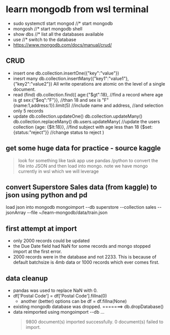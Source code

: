 # learn mongodb from wsl terminal
- sudo systemctl start mongod //* start mongodb
- mongosh                     //* start mongodb shell
- show dbs                    //* list all the databases available
- use <dbname>                //* switch to the database
- https://www.mongodb.com/docs/manual/crud/

## CRUD
  - insert one 
    db.collection.insertOne({"key":"value"})
  - inesrt many
    db.collection.insertMany({"key1":"value1"},{"key2":"value2"})
    All write operations are atomic on the level of a single document. 
  - read (find)
    db.collection.find({
      age:{"$gt":18},                 //find a record where age is gt
      sex:{"$eq":"F"}},               //than 18 and sex is "F"
      {name:1,address:1}).limit(5)   //include name and address, 
                                     //and selection only 5 records
  - update
    db.collection.updateOne()
    db.collection.updateMany()
    db.collection.replaceMany()
       db.users.updateMany(         //update the users collection
         {age: {$lt:18}},           //find subject with age less than 18
         {$set:{status:"reject"}}   //change status to reject
         )
## get some huge data for practice - source kaggle
   > look for something like task app 
   > use pandas /python to convert the file into JSON
   > and then load into mongo.
   > note we have mongo currently in wsl which we will leverage
## convert Superstore Sales data (from kaggle) to json using python and pd
   load json into mongodb
   mongoimport --db superstore --collection sales --jsonArray --file ~/learn-mongodb/data/train.json
## first attempt at import
   - only 2000 records could be updated 
   - the Due Date field had NaN for some records and mongo stopped import at the first error. 
   - 2000 records were in the database and not 2233. This is because of default batchsize is 4mb data or 1000 records which ever comes first.
## data cleanup
   - pandas was used to replace NaN with 0.
   - df['Postal Code'] = df['Postal Code'].fillna(0)
     - another (better) options can be df = df.fillna(None)
   - existing mongodb database was dropped. =======> db.dropDatabase()
   - data reimported using mongoimport --db ...
     > 9800 document(s) imported successfully. 0 document(s) failed to import.  
